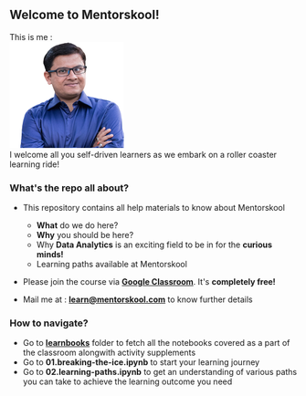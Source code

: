 
## Welcome to Mentorskool!

This is me : <br>
![Amit Choudhary](https://github.com/mentorskool/welcome/blob/master/imgs/profile.png) <br>
I welcome all you self-driven learners as we embark on a roller coaster learning ride!

### What's the repo all about?
* This repository contains all help materials to know about Mentorskool
	* **What** do we do here?
	* **Why** you should be here?
	* Why **Data Analytics** is an exciting field to be in for the **curious minds!**
	* Learning paths available at Mentorskool

* Please join the course via **[Google Classroom](https://classroom.google.com)**. It's **completely free!**
* Mail me at : **learn@mentorskool.com** to know further details


### How to navigate?
* Go to **[learnbooks](https://github.com/mentorskool/welcome/tree/master/learnbooks)** folder to fetch all the notebooks covered as a part of the classroom alongwith activity supplements
* Go to **01.breaking-the-ice.ipynb** to start your learning journey
* Go to **02.learning-paths.ipynb** to get an understanding of various paths you can take to achieve the learning outcome you need 


    
